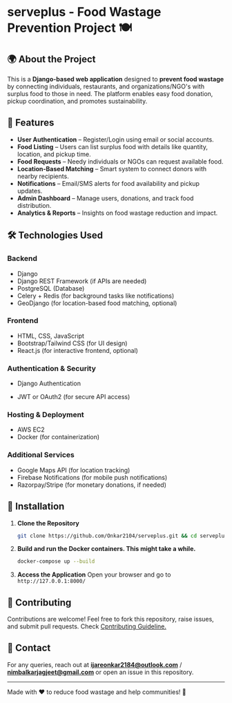 # serveplus - Food Wastage Prevention Project 🍽️ 

## 🌍 About the Project
This is a **Django-based web application** designed to **prevent food wastage** by connecting individuals, restaurants, and organizations/NGO's with surplus food to those in need. The platform enables easy food donation, pickup coordination, and promotes sustainability.

## 🚀 Features
- **User Authentication** – Register/Login using email or social accounts.
- **Food Listing** – Users can list surplus food with details like quantity, location, and pickup time.
- **Food Requests** – Needy individuals or NGOs can request available food.
- **Location-Based Matching** – Smart system to connect donors with nearby recipients.
- **Notifications** – Email/SMS alerts for food availability and pickup updates.
- **Admin Dashboard** – Manage users, donations, and track food distribution.
- **Analytics & Reports** – Insights on food wastage reduction and impact.

## 🛠️ Technologies Used
### **Backend**
- Django
- Django REST Framework (if APIs are needed)
- PostgreSQL (Database)
- Celery + Redis (for background tasks like notifications)
- GeoDjango (for location-based food matching, optional)

### **Frontend**
- HTML, CSS, JavaScript
- Bootstrap/Tailwind CSS (for UI design)
- React.js (for interactive frontend, optional)

### **Authentication & Security**
- Django Authentication
<!-- - OAuth (Google, Facebook, etc.) -->
- JWT or OAuth2 (for secure API access)

### **Hosting & Deployment**
- AWS EC2
- Docker (for containerization)

### **Additional Services**
- Google Maps API (for location tracking)
- Firebase Notifications (for mobile push notifications)
- Razorpay/Stripe (for monetary donations, if needed)

## 📌 Installation
1. **Clone the Repository**
   ```bash
   git clone https://github.com/Onkar2104/serveplus.git && cd serveplus
   ```

2. **Build and run the Docker containers. This might take a while.**
   ```bash
   docker-compose up --build
   ```
   
6. **Access the Application**
   Open your browser and go to `http://127.0.0.1:8000/`

<!-- ## 📜 License
This project is licensed under the MIT License - see the [LICENSE](LICENSE) file for details. -->

## 🤝 Contributing
Contributions are welcome! Feel free to fork this repository, raise issues, and submit pull requests.
Check [Cpntributing Guideline.](https://github.com/Onkar2104/serveplus/blob/main/CONTRIBUTING.md)

## 📧 Contact
For any queries, reach out at **ijareonkar2184@outlook.com** / **nimbalkarjagjeet@gmail.com** or open an issue in this repository.

---
Made with ❤️ to reduce food wastage and help communities! 🌱
